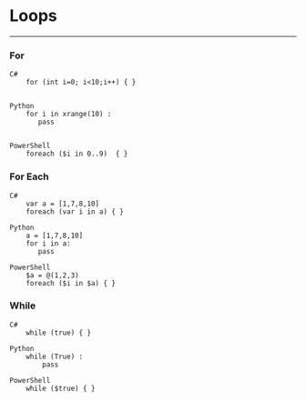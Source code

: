 
# Loops				
---

### For	

```
C#
	for (int i=0; i<10;i++) { }		


Python
    for i in xrange(10) :
       pass		


PowerShell
    foreach ($i in 0..9)  { }		
```

### For Each

```
C#
	var a = [1,7,8,10]
	foreach (var i in a) { }		

Python
    a = [1,7,8,10]
    for i in a:
       pass		

PowerShell
	$a = @(1,2,3)
	foreach ($i in $a) { }		
```

### While	


```
C#
	while (true) { }		

Python
	while (True) :
    	pass		

PowerShell
	while ($true) { }
```		
